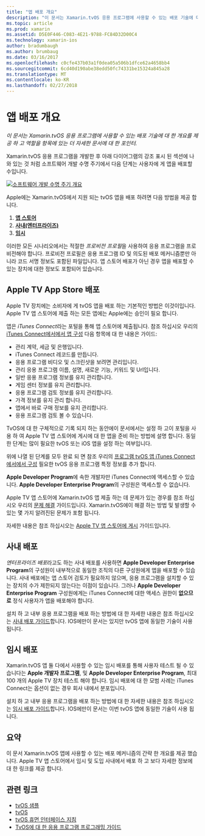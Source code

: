 ```yaml
---
title: "앱 배포 개요"
description: "이 문서는 Xamarin.tvOS 응용 프로그램에 사용할 수 있는 배포 기술에 대 한 개요를 제공 하 고 역할을 항목에 있는 더 자세한 문서에 대 한 포인터."
ms.topic: article
ms.prod: xamarin
ms.assetid: D5E0F446-C083-4E21-9788-FC84D32D00C4
ms.technology: xamarin-ios
author: bradumbaugh
ms.author: brumbaug
ms.date: 03/16/2017
ms.openlocfilehash: c0cfe437b03a1f0dea05a506b1dfce62a4658bb4
ms.sourcegitcommit: 6cd40d190abe38edd50fc74331be15324a845a28
ms.translationtype: MT
ms.contentlocale: ko-KR
ms.lasthandoff: 02/27/2018
---
```

# <a name="app-distribution-overview"></a>앱 배포 개요

_이 문서는 Xamarin.tvOS 응용 프로그램에 사용할 수 있는 배포 기술에 대 한 개요를 제공 하 고 역할을 항목에 있는 더 자세한 문서에 대 한 포인터._


Xamarin.tvOS 응용 프로그램을 개발한 후 아래 다이어그램의 강조 표시 된 섹션에 나와 있는 것 처럼 소프트웨어 개발 수명 주기에서 다음 단계는 사용자에 게 앱을 배포할 수입니다.


[![소프트웨어 개발 수명 주기 개요](images/publishingdiagram.png)](images/publishingdiagram.png)


Apple에는 Xamarin.tvOS에서 지원 되는 tvOS 앱을 배포 하려면 다음 방법을 제공 합니다.

1. [**앱 스토어**](#Apple-TV-App-Store-Distribution)
2. [**사내(엔터프라이즈)**](#In-House-Distribution) 
2. [**임시**](#Ad_Hoc_Distribution) 

이러한 모든 시나리오에서는 적절한 *프로비전 프로필*을 사용하여 응용 프로그램을 프로비전해야 합니다. 프로비전 프로필은 응용 프로그램 ID 및 의도된 배포 메커니즘뿐만 아니라 코드 서명 정보도 포함된 파일입니다. 앱 스토어 배포가 아닌 경우 앱을 배포할 수 있는 장치에 대한 정보도 포함되어 있습니다.

<a name="Apple-TV-App-Store-Distribution" />

## <a name="apple-tv-app-store-distribution"></a>Apple TV App Store 배포

Apple TV 장치에는 소비자에 게 tvOS 앱을 배포 하는 기본적인 방법은 이것이입니다. Apple TV 앱 스토어에 제출 하는 모든 앱에는 Apple에는 승인이 필요 합니다.

앱은 *iTunes Connect*라는 포털을 통해 앱 스토어에 제출됩니다. 참조 하십시오 우리의 [iTunes Connect에서에서 앱 구성](~/ios/deploy-test/app-distribution/app-store-distribution/itunesconnect.md) 다음 항목에 대 한 내용은 가이드:

- 관리 계약, 세금 및 은행입니다.
- iTunes Connect 레코드를 만듭니다.
- 응용 프로그램 비디오 및 스크린샷을 보려면 관리입니다.
- 관리 응용 프로그램 이름, 설명, 새로운 기능, 키워드 및 Url입니다.
- 일반 응용 프로그램 정보를 유지 관리합니다.
- 게임 센터 정보를 유지 관리합니다.
- 응용 프로그램 검토 정보를 유지 관리합니다.
- 가격 정보를 유지 관리 합니다.
- 앱에서 바로 구매 정보를 유지 관리합니다.
- 응용 프로그램 검토 볼 수 있습니다.

TvOS에 대 한 구체적으로 기록 되지 하는 동안에이 문서에서는 설정 하 고이 포털을 사용 하 여 Apple TV 앱 스토어에 게시에 대 한 앱을 준비 하는 방법에 설명 합니다. 동일한 단계는 많이 필요한 tvOS 또는 iOS 앱을 설정 하는 여부입니다.

위에 나열 된 단계를 모두 완료 되 면 참조 우리의 [프로그램 tvOS 앱 iTunes Connect에서에서 구성](~/ios/tvos/deploy-test/app-distribution/itunes-connect.md) 필요한 tvOS 응용 프로그램 특정 정보를 추가 합니다.

**Apple Developer Program**에 속한 개발자만 iTunes Connect에 액세스할 수 있습니다. **Apple Developer Enterprise Program**의 구성원은 액세스할 수 없습니다.

Apple TV 앱 스토어에 Xamarin.tvOS 앱 제출 하는 데 문제가 있는 경우를 참조 하십시오 우리의 [문제 해결](~/ios/tvos/troubleshooting.md) 가이드입니다. Xamarin.tvOS에이 해결 하는 방법 및 발생할 수 있는 몇 가지 알려진된 문제가 포함 됩니다.

자세한 내용은 참조 하십시오는 [Apple TV 앱 스토어에 게시](~/ios/tvos/deploy-test/app-distribution/app-store-publishing.md) 가이드입니다.

<a name="In-House-Distribution" />

## <a name="in-house-distribution"></a>사내 배포

*엔터프라이즈 배포*라고도 하는 사내 배포를 사용하면 **Apple Developer Enterprise Program**의 구성원이 내부적으로 동일한 조직의 다른 구성원에게 앱을 배포할 수 있습니다. 사내 배포에는 앱 스토어 검토가 필요하지 않으며, 응용 프로그램을 설치할 수 있는 장치의 수가 제한되지 않는다는 이점이 있습니다. 그러나 **Apple Developer Enterprise Program** 구성원에게는 iTunes Connect에 대한 액세스 권한이 **없으므로** 정식 사용자가 앱을 배포해야 합니다.

설치 하 고 내부 응용 프로그램을 배포 하는 방법에 대 한 자세한 내용은 참조 하십시오는 [사내 배포 가이드](~/ios/deploy-test/app-distribution/in-house-distribution.md)합니다. IOS에만이 문서는 있지만 tvOS 앱에 동일한 기술이 사용 됩니다.

<a name="Ad-Hoc-Distribution" />

## <a name="ad-hoc-distribution"></a>임시 배포

Xamarin.tvOS 앱 둘 다에서 사용할 수 있는 임시 배포를 통해 사용자 테스트 될 수 있습니다는 **Apple 개발자 프로그램**, 및 **Apple Developer Enterprise Program**, 최대 100 개의 Apple TV 장치 테스트 해야 합니다. 임시 배포에 대 한 모범 사례는 iTunes Connect는 옵션이 없는 경우 회사 내에서 분포입니다.

설치 하 고 내부 응용 프로그램을 배포 하는 방법에 대 한 자세한 내용은 참조 하십시오는 [임시 배포 가이드](~/ios/deploy-test/app-distribution/ad-hoc-distribution.md)합니다. IOS에만이 문서는 이번 tvOS 앱에 동일한 기술이 사용 됩니다.

<a name="Summary" />

## <a name="summary"></a>요약

이 문서 Xamarin.tvOS 앱에 사용할 수 있는 배포 메커니즘의 간략 한 개요를 제공 했습니다. Apple TV 앱 스토어에서 임시 및 도입 사내에서 배포 하 고 보다 자세한 정보에 대 한 링크를 제공 합니다.



## <a name="related-links"></a>관련 링크

- [tvOS 샘플](https://developer.xamarin.com/samples/tvos/all/)
- [tvOS](https://developer.apple.com/tvos/)
- [tvOS 휴먼 인터페이스 지침](https://developer.apple.com/tvos/human-interface-guidelines/)
- [TvOS에 대 한 응용 프로그램 프로그래밍 가이드](https://developer.apple.com/library/prerelease/tvos/documentation/General/Conceptual/AppleTV_PG/)
